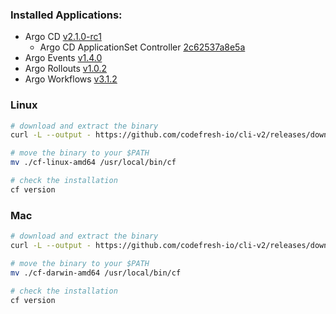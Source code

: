 ### Installed Applications:
* Argo CD [v2.1.0-rc1](https://github.com/codefresh-io/argo-cd/releases/tag/v2.1.0-rc1)
  * Argo CD ApplicationSet Controller [2c62537a8e5a](https://github.com/argoproj-labs/applicationset/commit/2c62537a8e5a3d5aecad87b843870789b74bdf89)
* Argo Events [v1.4.0](https://github.com/argoproj/argo-events/releases/tag/v1.4.0)
* Argo Rollouts [v1.0.2](https://github.com/argoproj/argo-rollouts/releases/tag/v1.0.2)
* Argo Workflows [v3.1.2](https://github.com/argoproj/argo-workflows/releases/tag/v3.1.2)

### Linux
```bash
# download and extract the binary
curl -L --output - https://github.com/codefresh-io/cli-v2/releases/download/v0.0.45/cf-linux-amd64.tar.gz | tar zx

# move the binary to your $PATH
mv ./cf-linux-amd64 /usr/local/bin/cf

# check the installation
cf version
```

### Mac
```bash
# download and extract the binary
curl -L --output - https://github.com/codefresh-io/cli-v2/releases/download/v0.0.45/cf-darwin-amd64.tar.gz | tar zx

# move the binary to your $PATH
mv ./cf-darwin-amd64 /usr/local/bin/cf

# check the installation
cf version
```
